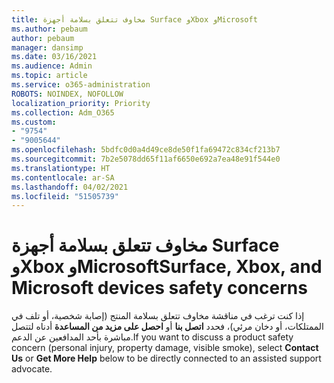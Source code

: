 ```yaml
---
title: مخاوف تتعلق بسلامة أجهزة Surface وXbox وMicrosoft
ms.author: pebaum
author: pebaum
manager: dansimp
ms.date: 03/16/2021
ms.audience: Admin
ms.topic: article
ms.service: o365-administration
ROBOTS: NOINDEX, NOFOLLOW
localization_priority: Priority
ms.collection: Adm_O365
ms.custom:
- "9754"
- "9005644"
ms.openlocfilehash: 5bdfc0d0a4d49ce8de50f1fa69472c834cf213b7
ms.sourcegitcommit: 7b2e5078dd65f11af6650e692a7ea48e91f544e0
ms.translationtype: HT
ms.contentlocale: ar-SA
ms.lasthandoff: 04/02/2021
ms.locfileid: "51505739"
---
```

# <a name="surface-xbox-and-microsoft-devices-safety-concerns"></a><span data-ttu-id="13c69-102">مخاوف تتعلق بسلامة أجهزة Surface وXbox وMicrosoft</span><span class="sxs-lookup"><span data-stu-id="13c69-102">Surface, Xbox, and Microsoft devices safety concerns</span></span>

<span data-ttu-id="13c69-103">إذا كنت ترغب في مناقشة مخاوف تتعلق بسلامة المنتج (إصابة شخصية، أو تلف في الممتلكات، أو دخان مرئي)، فحدد **اتصل بنا** أو **احصل على مزيد من المساعدة** أدناه لتتصل مباشرة بأحد المدافعين عن الدعم.</span><span class="sxs-lookup"><span data-stu-id="13c69-103">If you want to discuss a product safety concern (personal injury, property damage, visible smoke), select **Contact Us** or **Get More Help** below to be directly connected to an assisted support advocate.</span></span>